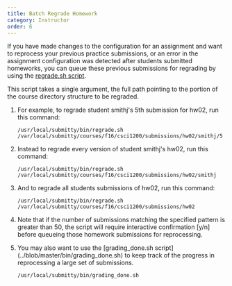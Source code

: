 ```yaml
---
title: Batch Regrade Homework
category: Instructor
order: 6
---
```


If you have made changes to the configuration for an assignment and
want to reprocess your previous practice submissions, or an error in the
assignment configuration was detected after students submitted
homeworks, you can queue these previous submissions for regrading by
using the [regrade.sh
script](../blob/master/bin/regrade.sh).

This script takes a single argument, the full path pointing to the
portion of the course directory structure to be regraded.

1. For example, to regrade student smithj's 5th submission for hw02, run this command:

   ```
   /usr/local/submitty/bin/regrade.sh /var/local/submitty/courses/f16/csci1200/submissions/hw02/smithj/5
   ```

2. Instead to regrade every version of student smithj's hw02, run this command:

   ```
   /usr/local/submitty/bin/regrade.sh /var/local/submitty/courses/f16/csci1200/submissions/hw02/smithj 
   ```

3. And to regrade all students submissions of hw02, run this command:

   ```
   /usr/local/submitty/bin/regrade.sh /var/local/submitty/courses/f16/csci1200/submissions/hw02 
   ```

4. Note that if the number of submissions matching the specified
   pattern is greater than 50, the script will require interactive
   confirmation [y/n] before queueing those homework submissions for
   reprocessing.

5. You may also want to use the [grading_done.sh script]
   (../blob/master/bin/grading_done.sh)
   to keep track of the progress in reprocessing a large set of
   submissions.

   ```
   /usr/local/submitty/bin/grading_done.sh 
   ```
